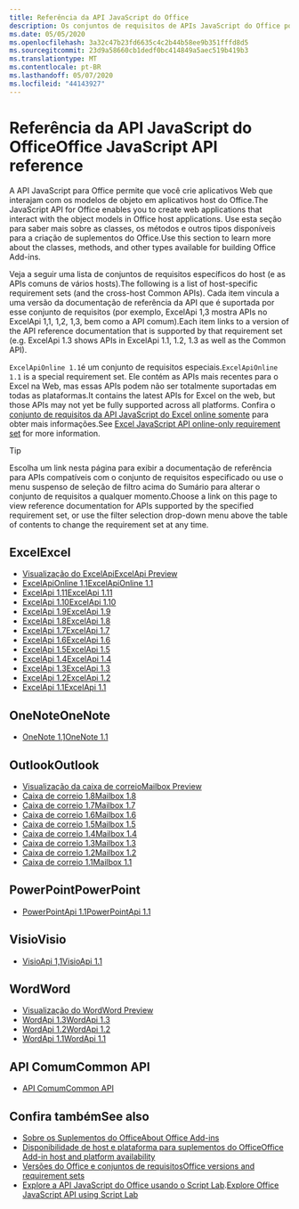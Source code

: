 ```yaml
---
title: Referência da API JavaScript do Office
description: Os conjuntos de requisitos de APIs JavaScript do Office por host.
ms.date: 05/05/2020
ms.openlocfilehash: 3a32c47b23fd6635c4c2b44b58ee9b351fffd8d5
ms.sourcegitcommit: 23d9a58660cb1dedf0bc414849a5aec519b419b3
ms.translationtype: MT
ms.contentlocale: pt-BR
ms.lasthandoff: 05/07/2020
ms.locfileid: "44143927"
---
```

# <a name="office-javascript-api-reference"></a><span data-ttu-id="5f9ca-103">Referência da API JavaScript do Office</span><span class="sxs-lookup"><span data-stu-id="5f9ca-103">Office JavaScript API reference</span></span>

<span data-ttu-id="5f9ca-104">A API JavaScript para Office permite que você crie aplicativos Web que interajam com os modelos de objeto em aplicativos host do Office.</span><span class="sxs-lookup"><span data-stu-id="5f9ca-104">The JavaScript API for Office enables you to create web applications that interact with the object models in Office host applications.</span></span> <span data-ttu-id="5f9ca-105">Use esta seção para saber mais sobre as classes, os métodos e outros tipos disponíveis para a criação de suplementos do Office.</span><span class="sxs-lookup"><span data-stu-id="5f9ca-105">Use this section to learn more about the classes, methods, and other types available for building Office Add-ins.</span></span>

<span data-ttu-id="5f9ca-106">Veja a seguir uma lista de conjuntos de requisitos específicos do host (e as APIs comuns de vários hosts).</span><span class="sxs-lookup"><span data-stu-id="5f9ca-106">The following is a list of host-specific requirement sets (and the cross-host Common APIs).</span></span> <span data-ttu-id="5f9ca-107">Cada item vincula a uma versão da documentação de referência da API que é suportada por esse conjunto de requisitos (por exemplo, ExcelApi 1,3 mostra APIs no ExcelApi 1,1, 1,2, 1,3, bem como a API comum).</span><span class="sxs-lookup"><span data-stu-id="5f9ca-107">Each item links to a version of the API reference documentation that is supported by that requirement set (e.g. ExcelApi 1.3 shows APIs in ExcelApi 1.1, 1.2, 1.3 as well as the Common API).</span></span>

<span data-ttu-id="5f9ca-108">`ExcelApiOnline 1.1`é um conjunto de requisitos especiais.</span><span class="sxs-lookup"><span data-stu-id="5f9ca-108">`ExcelApiOnline 1.1` is a special requirement set.</span></span> <span data-ttu-id="5f9ca-109">Ele contém as APIs mais recentes para o Excel na Web, mas essas APIs podem não ser totalmente suportadas em todas as plataformas.</span><span class="sxs-lookup"><span data-stu-id="5f9ca-109">It contains the latest APIs for Excel on the web, but those APIs may not yet be fully supported across all platforms.</span></span> <span data-ttu-id="5f9ca-110">Confira o [conjunto de requisitos da API JavaScript do Excel online somente](/office/dev/add-ins/reference/requirement-sets/excel-api-online-requirement-set) para obter mais informações.</span><span class="sxs-lookup"><span data-stu-id="5f9ca-110">See [Excel JavaScript API online-only requirement set](/office/dev/add-ins/reference/requirement-sets/excel-api-online-requirement-set) for more information.</span></span>

> [!TIP]
> <span data-ttu-id="5f9ca-111">Escolha um link nesta página para exibir a documentação de referência para APIs compatíveis com o conjunto de requisitos especificado ou use o menu suspenso de seleção de filtro acima do Sumário para alterar o conjunto de requisitos a qualquer momento.</span><span class="sxs-lookup"><span data-stu-id="5f9ca-111">Choose a link on this page to view reference documentation for APIs supported by the specified requirement set, or use the filter selection drop-down menu above the table of contents to change the requirement set at any time.</span></span>

## <a name="excel"></a><span data-ttu-id="5f9ca-112">Excel</span><span class="sxs-lookup"><span data-stu-id="5f9ca-112">Excel</span></span>

- [<span data-ttu-id="5f9ca-113">Visualização do ExcelApi</span><span class="sxs-lookup"><span data-stu-id="5f9ca-113">ExcelApi Preview</span></span>](/javascript/api/excel?view=excel-js-preview)
- [<span data-ttu-id="5f9ca-114">ExcelApiOnline 1,1</span><span class="sxs-lookup"><span data-stu-id="5f9ca-114">ExcelApiOnline 1.1</span></span>](/javascript/api/excel?view=excel-js-online)
- [<span data-ttu-id="5f9ca-115">ExcelApi 1,11</span><span class="sxs-lookup"><span data-stu-id="5f9ca-115">ExcelApi 1.11</span></span>](/javascript/api/excel?view=excel-js-1.11)
- [<span data-ttu-id="5f9ca-116">ExcelApi 1.10</span><span class="sxs-lookup"><span data-stu-id="5f9ca-116">ExcelApi 1.10</span></span>](/javascript/api/excel?view=excel-js-1.10)
- [<span data-ttu-id="5f9ca-117">ExcelApi 1.9</span><span class="sxs-lookup"><span data-stu-id="5f9ca-117">ExcelApi 1.9</span></span>](/javascript/api/excel?view=excel-js-1.9)
- [<span data-ttu-id="5f9ca-118">ExcelApi 1.8</span><span class="sxs-lookup"><span data-stu-id="5f9ca-118">ExcelApi 1.8</span></span>](/javascript/api/excel?view=excel-js-1.8)
- [<span data-ttu-id="5f9ca-119">ExcelApi 1.7</span><span class="sxs-lookup"><span data-stu-id="5f9ca-119">ExcelApi 1.7</span></span>](/javascript/api/excel?view=excel-js-1.7)
- [<span data-ttu-id="5f9ca-120">ExcelApi 1.6</span><span class="sxs-lookup"><span data-stu-id="5f9ca-120">ExcelApi 1.6</span></span>](/javascript/api/excel?view=excel-js-1.6)
- [<span data-ttu-id="5f9ca-121">ExcelApi 1.5</span><span class="sxs-lookup"><span data-stu-id="5f9ca-121">ExcelApi 1.5</span></span>](/javascript/api/excel?view=excel-js-1.5)
- [<span data-ttu-id="5f9ca-122">ExcelApi 1.4</span><span class="sxs-lookup"><span data-stu-id="5f9ca-122">ExcelApi 1.4</span></span>](/javascript/api/excel?view=excel-js-1.4)
- [<span data-ttu-id="5f9ca-123">ExcelApi 1.3</span><span class="sxs-lookup"><span data-stu-id="5f9ca-123">ExcelApi 1.3</span></span>](/javascript/api/excel?view=excel-js-1.3)
- [<span data-ttu-id="5f9ca-124">ExcelApi 1.2</span><span class="sxs-lookup"><span data-stu-id="5f9ca-124">ExcelApi 1.2</span></span>](/javascript/api/excel?view=excel-js-1.2)
- [<span data-ttu-id="5f9ca-125">ExcelApi 1.1</span><span class="sxs-lookup"><span data-stu-id="5f9ca-125">ExcelApi 1.1</span></span>](/javascript/api/excel?view=excel-js-1.1)

## <a name="onenote"></a><span data-ttu-id="5f9ca-126">OneNote</span><span class="sxs-lookup"><span data-stu-id="5f9ca-126">OneNote</span></span>

- [<span data-ttu-id="5f9ca-127">OneNote 1,1</span><span class="sxs-lookup"><span data-stu-id="5f9ca-127">OneNote 1.1</span></span>](/javascript/api/onenote?view=onenote-js-1.1)

## <a name="outlook"></a><span data-ttu-id="5f9ca-128">Outlook</span><span class="sxs-lookup"><span data-stu-id="5f9ca-128">Outlook</span></span>

- [<span data-ttu-id="5f9ca-129">Visualização da caixa de correio</span><span class="sxs-lookup"><span data-stu-id="5f9ca-129">Mailbox Preview</span></span>](/javascript/api/outlook?view=outlook-js-preview)
- [<span data-ttu-id="5f9ca-130">Caixa de correio 1.8</span><span class="sxs-lookup"><span data-stu-id="5f9ca-130">Mailbox 1.8</span></span>](/javascript/api/outlook?view=outlook-js-1.8)
- [<span data-ttu-id="5f9ca-131">Caixa de correio 1.7</span><span class="sxs-lookup"><span data-stu-id="5f9ca-131">Mailbox 1.7</span></span>](/javascript/api/outlook?view=outlook-js-1.7)
- [<span data-ttu-id="5f9ca-132">Caixa de correio 1.6</span><span class="sxs-lookup"><span data-stu-id="5f9ca-132">Mailbox 1.6</span></span>](/javascript/api/outlook?view=outlook-js-1.6)
- [<span data-ttu-id="5f9ca-133"> Caixa de correio 1.5</span><span class="sxs-lookup"><span data-stu-id="5f9ca-133">Mailbox 1.5</span></span>](/javascript/api/outlook?view=outlook-js-1.5)
- [<span data-ttu-id="5f9ca-134"> Caixa de correio 1.4</span><span class="sxs-lookup"><span data-stu-id="5f9ca-134">Mailbox 1.4</span></span>](/javascript/api/outlook?view=outlook-js-1.4)
- [<span data-ttu-id="5f9ca-135"> Caixa de correio 1.3</span><span class="sxs-lookup"><span data-stu-id="5f9ca-135">Mailbox 1.3</span></span>](/javascript/api/outlook?view=outlook-js-1.3)
- [<span data-ttu-id="5f9ca-136">Caixa de correio 1.2</span><span class="sxs-lookup"><span data-stu-id="5f9ca-136">Mailbox 1.2</span></span>](/javascript/api/outlook?view=outlook-js-1.2)
- [<span data-ttu-id="5f9ca-137"> Caixa de correio 1.1</span><span class="sxs-lookup"><span data-stu-id="5f9ca-137">Mailbox 1.1</span></span>](/javascript/api/outlook?view=outlook-js-1.1)

## <a name="powerpoint"></a><span data-ttu-id="5f9ca-138">PowerPoint</span><span class="sxs-lookup"><span data-stu-id="5f9ca-138">PowerPoint</span></span>

- [<span data-ttu-id="5f9ca-139">PowerPointApi 1.1</span><span class="sxs-lookup"><span data-stu-id="5f9ca-139">PowerPointApi 1.1</span></span>](/javascript/api/powerpoint?view=powerpoint-js-1.1)

## <a name="visio"></a><span data-ttu-id="5f9ca-140">Visio</span><span class="sxs-lookup"><span data-stu-id="5f9ca-140">Visio</span></span>

- [<span data-ttu-id="5f9ca-141">VisioApi 1,1</span><span class="sxs-lookup"><span data-stu-id="5f9ca-141">VisioApi 1.1</span></span>](/javascript/api/visio?view=visio-js-1.1)

## <a name="word"></a><span data-ttu-id="5f9ca-142">Word</span><span class="sxs-lookup"><span data-stu-id="5f9ca-142">Word</span></span>

- [<span data-ttu-id="5f9ca-143">Visualização do Word</span><span class="sxs-lookup"><span data-stu-id="5f9ca-143">Word Preview</span></span>](/javascript/api/word?view=word-js-preview)
- [<span data-ttu-id="5f9ca-144">WordApi 1.3</span><span class="sxs-lookup"><span data-stu-id="5f9ca-144">WordApi 1.3</span></span>](/javascript/api/word?view=word-js-1.3)
- [<span data-ttu-id="5f9ca-145">WordApi 1.2</span><span class="sxs-lookup"><span data-stu-id="5f9ca-145">WordApi 1.2</span></span>](/javascript/api/word?view=word-js-1.2)
- [<span data-ttu-id="5f9ca-146">WordApi 1.1</span><span class="sxs-lookup"><span data-stu-id="5f9ca-146">WordApi 1.1</span></span>](/javascript/api/word?view=word-js-1.1)

## <a name="common-api"></a><span data-ttu-id="5f9ca-147">API Comum</span><span class="sxs-lookup"><span data-stu-id="5f9ca-147">Common API</span></span>

- [<span data-ttu-id="5f9ca-148">API Comum</span><span class="sxs-lookup"><span data-stu-id="5f9ca-148">Common API</span></span>](/javascript/api/office?view=common-js)

## <a name="see-also"></a><span data-ttu-id="5f9ca-149">Confira também</span><span class="sxs-lookup"><span data-stu-id="5f9ca-149">See also</span></span>

- [<span data-ttu-id="5f9ca-150">Sobre os Suplementos do Office</span><span class="sxs-lookup"><span data-stu-id="5f9ca-150">About Office Add-ins</span></span>](/office/dev/add-ins/overview)
- [<span data-ttu-id="5f9ca-151">Disponibilidade de host e plataforma para suplementos do Office</span><span class="sxs-lookup"><span data-stu-id="5f9ca-151">Office Add-in host and platform availability</span></span>](/office/dev/add-ins/overview/office-add-in-availability)
- [<span data-ttu-id="5f9ca-152">Versões do Office e conjuntos de requisitos</span><span class="sxs-lookup"><span data-stu-id="5f9ca-152">Office versions and requirement sets</span></span>](/office/dev/add-ins/develop/office-versions-and-requirement-sets)
- <span data-ttu-id="5f9ca-153">[Explore a API JavaScript do Office usando o Script Lab](/office/dev/add-ins/overview/explore-with-script-lab).</span><span class="sxs-lookup"><span data-stu-id="5f9ca-153">[Explore Office JavaScript API using Script Lab](/office/dev/add-ins/overview/explore-with-script-lab)</span></span>
